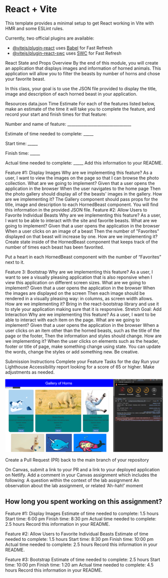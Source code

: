 # React + Vite

This template provides a minimal setup to get React working in Vite with HMR and some ESLint rules.

Currently, two official plugins are available:

- [@vitejs/plugin-react](https://github.com/vitejs/vite-plugin-react/blob/main/packages/plugin-react/README.md) uses [Babel](https://babeljs.io/) for Fast Refresh
- [@vitejs/plugin-react-swc](https://github.com/vitejs/vite-plugin-react-swc) uses [SWC](https://swc.rs/) for Fast Refresh


React State and Props
Overview
By the end of this module, you will create an application that displays images and information of horned animals. This application will allow you to filter the beasts by number of horns and chose your favorite beast.

In this class, your goal is to use the JSON file provided to display the title, image and description of each horned beast in your application.

Resources
data.json
Time Estimate
For each of the features listed below, make an estimate of the time it will take you to complete the feature, and record your start and finish times for that feature:

Number and name of feature: ________________________________

Estimate of time needed to complete: _____

Start time: _____

Finish time: _____

Actual time needed to complete: _____
Add this information to your README.

Feature #1: Display Images
Why are we implementing this feature?
As a user, I want to view the images on the page so that I can browse the photo collection.
What are we going to implement?
Given that a user opens the application in the browser
When the user navigates to the home page
Then the photo gallery should display all of the beasts' images in the gallery.
How are we implementing it?
The Gallery component should pass props for the title, image and description to each HornedBeast component. You will find this information in the provided JSON file.
Feature #2: Allow Users to Favorite Individual Beasts
Why are we implementing this feature?
As a user, I want to be able to interact with the site and favorite beasts.
What are we going to implement?
Given that a user opens the application in the browser
When a user clicks on an image of a beast
Then the number of "Favorites" displayed on that beast will increase by one.
How are we implementing it?
Create state inside of the HornedBeast component that keeps track of the number of times each beast has been favorited.

Put a heart in each HornedBeast component with the number of “Favorites” next to it.

Feature 3: Bootstrap
Why are we implementing this feature?
As a user, I want to see a visually pleasing application that is also reponsive when I view this application on different screen sizes.
What are we going to implement?
Given that a user opens the application in the browser
When the images are displayed on the screen
Then each image should be rendered in a visually pleasing way: in columns, as screen width allows.
How are we implementing it?
Bring in the react-bootstrap library and use it to style your application making sure that it is responsive.
Stretch Goal: Add Interaction
Why are we implementing this feature?
As a user, I want to be able to interact with each item on the page.
What are we going to implement?
    Given that a user opens the application in the browser
    When a user clicks on an item other than the horned beasts, such as the title of the page or the footer,
    Then the information and styles should change.
How are we implementing it?
When the user clicks on elements such as the header, footer or title of page, make something change using state.
You can update the words, change the styles or add something new. Be creative.

Submission Instructions
Complete your Feature Tasks for the day
Run your Lighthouse Accessibility report looking for a score of 65 or higher. Make adjustments as needed.

![Alt text](image.png)


Create a Pull Request (PR) back to the main branch of your repository

On Canvas, submit a link to your PR and a link to your deployed application on Netlify. Add a comment in your Canvas assignment which includes the following:
A question within the context of the lab assignment
An observation about the lab assignment, or related ‘Ah-hah!’ moment


## How long you spent working on this assignment?


Feature #1: Display Images
Estimate of time needed to complete: 1.5 hours
Start time: 6:00 pm
Finish time: 8:30 pm
Actual time needed to complete: 2.5 hours
Record this information in your README.

Feature #2: Allow Users to Favorite Individual Beasts
Estimate of time needed to complete: 1.5 hours
Start time: 8:30 pm
Finish time: 10:00 pm
Actual time needed to complete: 2.5 hours
Record this information in your README.

Feature #3: Bootstrap
Estimate of time needed to complete: 2.5 hours
Start time: 10:00 pm
Finish time: 1:20 am
Actual time needed to complete: 4.5 hours
Record this information in your README.

